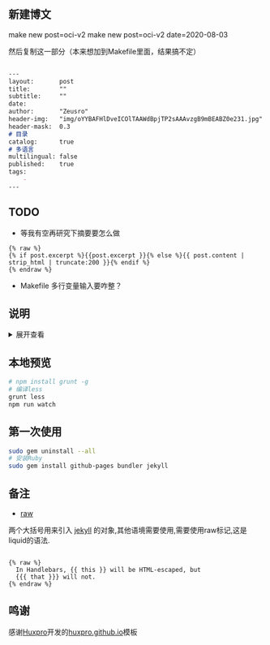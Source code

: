 ## 新建博文

  make new post=oci-v2
  make new post=oci-v2 date=2020-08-03

然后复制这一部分（本来想加到Makefile里面，结果搞不定）

```markdown

---
layout:       post
title:        ""
subtitle:     ""
date:         
author:       "Zeusro"
header-img:   "img/oYYBAFHlDveICOlTAAWdBpjTP2sAAAvzgB9mBEABZ0e231.jpg"
header-mask:  0.3
# 目录
catalog:      true
# 多语言
multilingual: false
published:    true
tags:
    -  
---

```

## TODO

- 等我有空再研究下摘要要怎么做

```
{% raw %}
{% if post.excerpt %}{{post.excerpt }}{% else %}{{ post.content | strip_html | truncate:200 }}{% endif %} 
{% endraw %}
```

- Makefile 多行变量输入要咋整？

## 说明

<details>
<summary>展开查看</summary>
<pre>
<code>
    I don't fucking care what others say.
</code>
</pre>
</details>

## 本地预览

```bash
# npm install grunt -g
# 编译less
grunt less  
npm run watch
```

## 第一次使用

```bash
sudo gem uninstall --all
# 安装Ruby
sudo gem install github-pages bundler jekyll
```

## 备注

- [raw](https://shopify.github.io/liquid/tags/raw/)

两个大括号用来引入 [jekyll](http://jekyllcn.com/) 的对象,其他语境需要使用,需要使用raw标记,这是liquid的语法.

```

{% raw %}
  In Handlebars, {{ this }} will be HTML-escaped, but
  {{{ that }}} will not.
{% endraw %}

```


## 鸣谢

感谢[Huxpro](https://github.com/Huxpro)开发的[huxpro.github.io](https://github.com/Huxpro/huxpro.github.io)模板